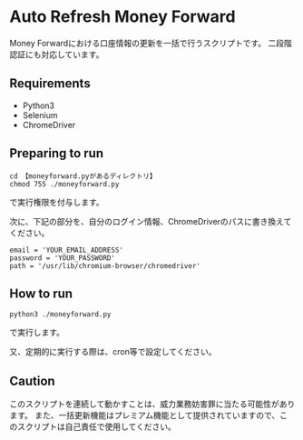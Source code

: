 # Auto Refresh Money Forward
Money Forwardにおける口座情報の更新を一括で行うスクリプトです。
二段階認証にも対応しています。

## Requirements
- Python3
- Selenium
- ChromeDriver


## Preparing to run

~~~
cd 【moneyforward.pyがあるディレクトリ】
chmod 755 ./moneyforward.py
~~~
で実行権限を付与します。

次に、下記の部分を、自分のログイン情報、ChromeDriverのパスに書き換えてください。
~~~
email = 'YOUR_EMAIL_ADDRESS'
password = 'YOUR_PASSWORD'
path = '/usr/lib/chromium-browser/chromedriver'
~~~

## How to run
~~~
python3 ./moneyforward.py
~~~
で実行します。

又、定期的に実行する際は、cron等で設定してください。


## Caution
このスクリプトを連続して動かすことは、威力業務妨害罪に当たる可能性があります。
また、一括更新機能はプレミアム機能として提供されていますので、このスクリプトは自己責任で使用してください。
